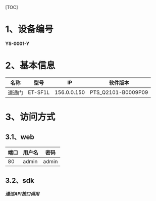 [TOC]

# 1、设备编号

**YS-0001-Y**

# 2、基本信息

| 名称    | 型号        | IP |软件版本|
| --------- | --------  | -------- |--------| 
| 速通门  | ET-SF1L  |156.0.0.150|PTS_Q2101-B0009P09|

# 3、访问方式

## 3.1、web

| 端口    | 用户名        | 密码 |
| --------- | --------  | -------- | 
| 80  | admin  |admin|

## 3.2、sdk

***通过API接口调用***


